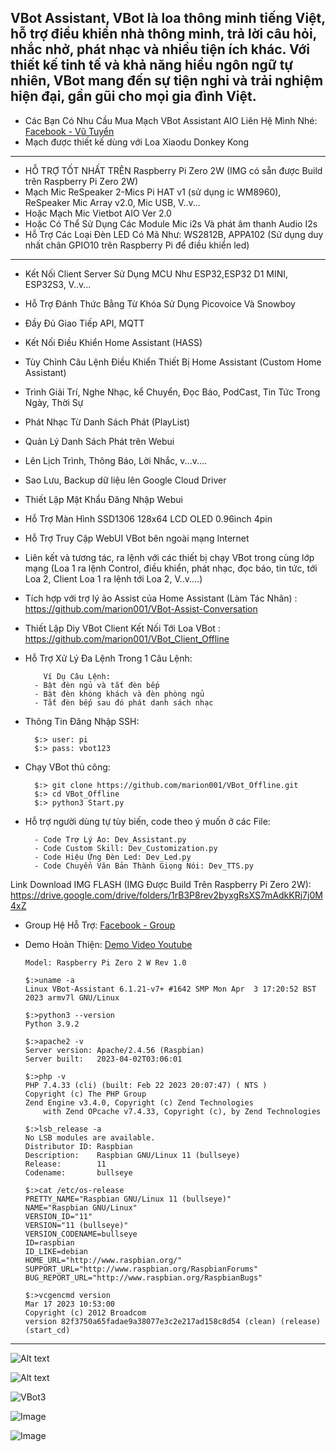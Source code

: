 VBot Assistant, VBot là loa thông minh tiếng Việt, hỗ trợ điều khiển nhà thông minh, trả lời câu hỏi, nhắc nhở, phát nhạc và nhiều tiện ích khác. Với thiết kế tinh tế và khả năng hiểu ngôn ngữ tự nhiên, VBot mang đến sự tiện nghi và trải nghiệm hiện đại, gần gũi cho mọi gia đình Việt.
-----
- Các Bạn Có Nhu Cầu Mua Mạch VBot Assistant AIO Liên Hệ Mình Nhé: [Facebook - Vũ Tuyển](https://www.facebook.com/TWFyaW9uMDAx)
- Mạch được thiết kế dùng với Loa Xiaodu Donkey Kong
------------------------------------------------
- HỖ TRỢ TỐT NHẤT TRÊN Raspberry Pi Zero 2W (IMG có sẵn được Build trên Raspberry Pi Zero 2W)
- Mạch Mic ReSpeaker 2-Mics Pi HAT v1 (sử dụng ic WM8960), ReSpeaker Mic Array v2.0, Mic USB, V..v...
- Hoặc Mạch Mic Vietbot AIO Ver 2.0
- Hoặc Có Thể Sử Dụng Các Module Mic i2s Và phát âm thanh Audio I2s
- Hỗ Trợ Các Loại Đèn LED Có Mã Như: WS2812B, APPA102 (Sử dụng duy nhất chân GPIO10 trên Raspberry Pi để điều khiển led)
- --------------------------------
- Kết Nối Client Server Sử Dụng MCU Như ESP32,ESP32 D1 MINI, ESP32S3, V..v...
- Hỗ Trợ Đánh Thức Bằng Từ Khóa Sử Dụng Picovoice Và Snowboy
- Đầy Đủ Giao Tiếp API, MQTT
- Kết Nối Điều Khiển Home Assistant (HASS)
- Tùy Chỉnh Câu Lệnh Điều Khiển Thiết Bị Home Assistant (Custom Home Assistant)
- Trình Giải Trí, Nghe Nhạc, kể Chuyển, Đọc Báo, PodCast, Tin Tức Trong Ngày, Thời Sự
- Phát Nhạc Từ Danh Sách Phát (PlayList)
- Quản Lý Danh Sách Phát trên Webui
- Lên Lịch Trình, Thông Báo, Lời Nhắc, v...v....
- Sao Lưu, Backup dữ liệu lên Google Cloud Driver
- Thiết Lập Mật Khẩu Đăng Nhập Webui
- Hỗ Trợ Màn Hình SSD1306 128x64 LCD OLED 0.96inch 4pin
- Hỗ Trợ Truy Cập WebUI VBot bên ngoài mạng Internet
- Liên kết và tương tác, ra lệnh với các thiết bị chạy VBot trong cùng lớp mạng (Loa 1 ra lệnh Control, điều khiển, phát nhạc, đọc báo, tin tức, tới Loa 2, Client Loa 1 ra lệnh tới Loa 2, V..v....)
- Tích hợp với trợ lý ảo Assist của Home Assistant (Làm Tác Nhân)
      : https://github.com/marion001/VBot-Assist-Conversation

- Thiết Lập Diy VBot Client Kết Nối Tới Loa VBot
      : https://github.com/marion001/VBot_Client_Offline

- Hỗ Trợ Xử Lý Đa Lệnh Trong 1 Câu Lệnh:
  
          Ví Dụ Câu Lệnh:
        - Bật đèn ngủ và tắt đèn bếp
        - Bật đèn khòng khách và đèn phòng ngủ
        - Tắt đèn bếp sau đó phát danh sách nhạc
  

- Thông Tin Đăng Nhập SSH:

        $:> user: pi
        $:> pass: vbot123
  
- Chạy VBot thủ công:

        $:> git clone https://github.com/marion001/VBot_Offline.git
        $:> cd VBot_Offline
        $:> python3 Start.py

- Hỗ trợ người dùng tự tùy biến, code theo ý muốn ở các File:

        - Code Trợ Lý Ảo: Dev_Assistant.py
        - Code Custom Skill: Dev_Customization.py
        - Code Hiệu Ứng Đèn Led: Dev_Led.py
        - Code Chuyển Văn Bản Thành Giọng Nói: Dev_TTS.py


Link Download IMG FLASH (IMG Được Build Trên Raspberry Pi Zero 2W): https://drive.google.com/drive/folders/1rB3P8rev2byxgRsXS7mAdkKRj7j0M4xZ

- Group Hệ Hỗ Trợ: [Facebook - Group](https://www.facebook.com/groups/1148385343358824)
- Demo Hoàn Thiện: [Demo Video Youtube](https://youtu.be/D84jqz-Trss?si=fv9vIWn-RtkAjByl)

      Model: Raspberry Pi Zero 2 W Rev 1.0

      $:>uname -a
      Linux VBot-Assistant 6.1.21-v7+ #1642 SMP Mon Apr  3 17:20:52 BST 2023 armv7l GNU/Linux

      $:>python3 --version
      Python 3.9.2

      $:>apache2 -v
      Server version: Apache/2.4.56 (Raspbian)
      Server built:   2023-04-02T03:06:01

      $:>php -v
      PHP 7.4.33 (cli) (built: Feb 22 2023 20:07:47) ( NTS )
      Copyright (c) The PHP Group
      Zend Engine v3.4.0, Copyright (c) Zend Technologies
          with Zend OPcache v7.4.33, Copyright (c), by Zend Technologies

      $:>lsb_release -a
      No LSB modules are available.
      Distributor ID: Raspbian
      Description:    Raspbian GNU/Linux 11 (bullseye)
      Release:        11
      Codename:       bullseye

      $:>cat /etc/os-release
      PRETTY_NAME="Raspbian GNU/Linux 11 (bullseye)"
      NAME="Raspbian GNU/Linux"
      VERSION_ID="11"
      VERSION="11 (bullseye)"
      VERSION_CODENAME=bullseye
      ID=raspbian
      ID_LIKE=debian
      HOME_URL="http://www.raspbian.org/"
      SUPPORT_URL="http://www.raspbian.org/RaspbianForums"
      BUG_REPORT_URL="http://www.raspbian.org/RaspbianBugs"

      $:>vcgencmd version
      Mar 17 2023 10:53:00
      Copyright (c) 2012 Broadcom
      version 82f3750a65fadae9a38077e3c2e217ad158c8d54 (clean) (release) (start_cd)

<hr/>

![Alt text](https://github.com/user-attachments/assets/05b0eafa-6b73-42b9-ae65-e3e114faec01) 

![Alt text](https://github.com/user-attachments/assets/cd10cef1-de0e-42fc-ac41-42d8548b1da4)

![VBot3](https://github.com/user-attachments/assets/8d0c145f-20f8-4aaf-a0e4-1a40f5dc6097)

![Image](https://github.com/user-attachments/assets/efbe15fc-77e5-4ace-b458-43a70b531abe)

![Image](https://github.com/user-attachments/assets/6545cc75-f0c3-421c-808d-74ef06c0ac28)
